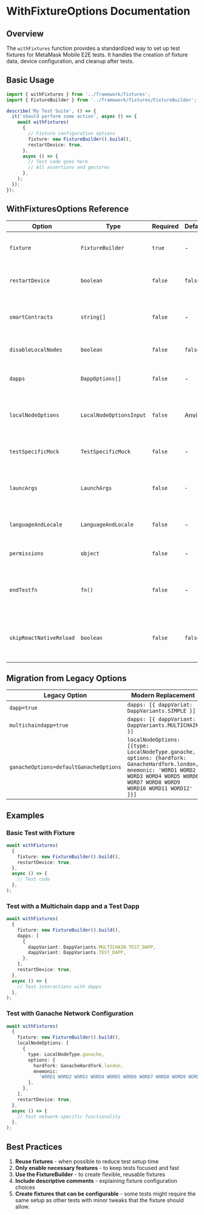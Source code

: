 # WithFixtureOptions Documentation

## Overview

The `withFixtures` function provides a standardized way to set up test fixtures for MetaMask Mobile E2E tests. It handles the creation of fixture data, device configuration, and cleanup after tests.

## Basic Usage

```typescript
import { withFixtures } from '../framework/fixtures';
import { FixtureBuilder } from '../framework/fixtures/FixtureBuilder';

describe('My Test Suite', () => {
  it('should perform some action', async () => {
    await withFixtures(
      {
        // Fixture configuration options
        fixture: new FixtureBuilder().build(),
        restartDevice: true,
      },
      async () => {
        // Test code goes here
        // All assertions and gestures
      },
    );
  });
});
```

## WithFixturesOptions Reference

| Option                  | Type                    | Required | Default | Description                                                                            |
| ----------------------- | ----------------------- | -------- | ------- | -------------------------------------------------------------------------------------- |
| `fixture`               | `FixtureBuilder`        | `true`   | -       | The fixture object created via FixtureBuilder                                          |
| `restartDevice`         | `boolean`               | `false`  | `false` | Whether to restart the device before the test                                          |
| `smartContracts`        | `string[]`              | `false`  | -       | The list of contract strings to be deployed via the first seeder                       |
| `disableLocalNodes`     | `boolean`               | `false`  | `false` | Disables all local nodes for the test                                                  |
| `dapps`                 | `DappOptions[]`         | `false`  | -       | Lists the dapps that should be launched before the tests                               |
| `localNodeOptions`      | `LocalNodeOptionsInput` | `false`  | Anvil   | Allows overriding the use of Anvil in favor of any other node                          |
| `testSpecificMock`      | `TestSpecificMock`      | `false`  | -       | Allows to set mocks that are specific to the test                                      |
| `launcArgs`             | `LaunchArgs`            | `false`  | `-`     | Allows sending arbitrary launchArgs such as the fixtureServerPort                      |
| `languageAndLocale`     | `LanguageAndLocale`     | `false`  | -       | Set the device Language and Locale of the device                                       |
| `permissions`           | `object`                | `false`  | -       | Allows setting specific device permissions                                             |
| `endTestfn`             | `fn()`                  | `false`  | -       | Allows providing a function that is executed at the end of the test before the cleanup |
| `skipReactNativeReload` | `boolean`               | `false`  | `false` | Skip React Native reload during cleanup to preserve app state between tests            |

## Migration from Legacy Options

| Legacy Option                          | Modern Replacement                                                                                                                                                                        |
| -------------------------------------- | ----------------------------------------------------------------------------------------------------------------------------------------------------------------------------------------- |
| `dapp=true`                            | `dapps: [{ dappVariat: DappVariants.SIMPLE }]`                                                                                                                                            |
| `multichaindapp=true`                  | `dapps: [{ dappVariant: DappVariants.MULTICHAIN }]`                                                                                                                                       |
| `ganacheOptions=defaultGanacheOptions` | `localNodeOptions: [{type: LocalNodeType.ganache, options: {hardfork: GanacheHardfork.london, mnemonic: 'WORD1 WORD2 WORD3 WORD4 WORD5 WORD6 WORD7 WORD8 WORD9 WORD10 WORD11 WORD12' }}]` |

## Examples

### Basic Test with Fixture

```typescript
await withFixtures(
  {
    fixture: new FixtureBuilder().build(),
    restartDevice: true,
  },
  async () => {
    // Test code
  },
);
```

### Test with a Multichain dapp and a Test Dapp

```typescript
await withFixtures(
  {
    fixture: new FixtureBuilder().build(),
    dapps: [
      {
        dappVariant: DappVariants.MULTICHAIN_TEST_DAPP,
        dappVariant: DappVariants.TEST_DAPP,
      },
    ],
    restartDevice: true,
  },
  async () => {
    // Test interactions with dapps
  },
);
```

### Test with Ganache Network Configuration

```typescript
await withFixtures(
  {
    fixture: new FixtureBuilder().build(),
    localNodeOptions: [
      {
        type: LocalNodeType.ganache,
        options: {
          hardfork: GanacheHardfork.london,
          mnemonic:
            'WORD1 WORD2 WORD3 WORD4 WORD5 WORD6 WORD7 WORD8 WORD9 WORD10 WORD11 WORD12',
        },
      },
    ],
    restartDevice: true,
  },
  async () => {
    // Test network-specific functionality
  },
);
```

## Best Practices

1. **Reuse fixtures** - when possible to reduce test setup time
2. **Only enable necessary features** - to keep tests focused and fast
3. **Use the FixtureBuilder** - to create flexible, reusable fixtures
4. **Include descriptive comments** - explaining fixture configuration choices
5. **Create fixtures that can be configurable** - some tests might require the same setup as other tests with minor tweaks that the fixture should allow.
